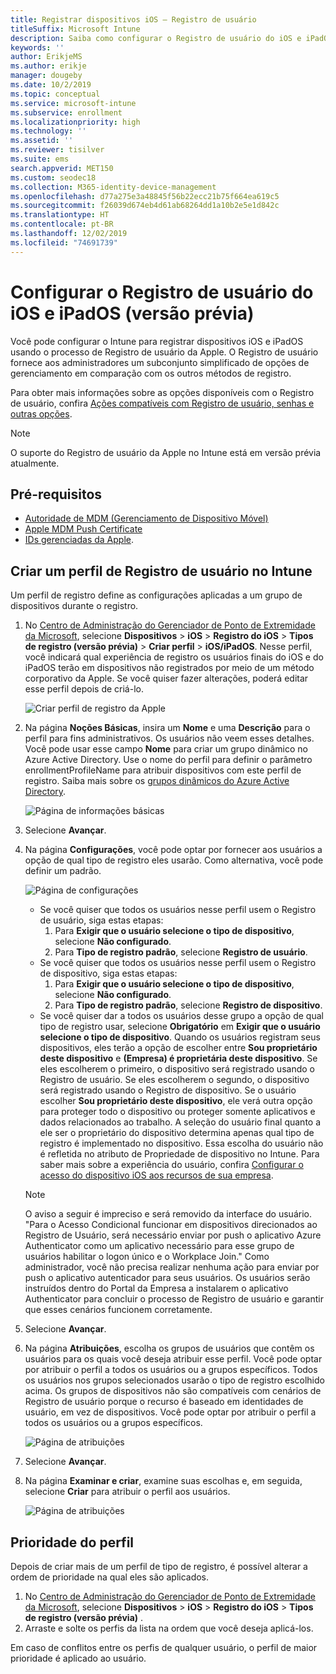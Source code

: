 ```yaml
---
title: Registrar dispositivos iOS – Registro de usuário
titleSuffix: Microsoft Intune
description: Saiba como configurar o Registro de usuário do iOS e iPadOS.
keywords: ''
author: ErikjeMS
ms.author: erikje
manager: dougeby
ms.date: 10/2/2019
ms.topic: conceptual
ms.service: microsoft-intune
ms.subservice: enrollment
ms.localizationpriority: high
ms.technology: ''
ms.assetid: ''
ms.reviewer: tisilver
ms.suite: ems
search.appverid: MET150
ms.custom: seodec18
ms.collection: M365-identity-device-management
ms.openlocfilehash: d77a275e3a48845f56b22ecc21b75f664ea619c5
ms.sourcegitcommit: f26039d674eb4d61ab68264dd1a10b2e5e1d842c
ms.translationtype: HT
ms.contentlocale: pt-BR
ms.lasthandoff: 12/02/2019
ms.locfileid: "74691739"
---
```

# <a name="set-up-ios-and-ipados-user-enrollment-preview"></a>Configurar o Registro de usuário do iOS e iPadOS (versão prévia)

Você pode configurar o Intune para registrar dispositivos iOS e iPadOS usando o processo de Registro de usuário da Apple. O Registro de usuário fornece aos administradores um subconjunto simplificado de opções de gerenciamento em comparação com os outros métodos de registro.

Para obter mais informações sobre as opções disponíveis com o Registro de usuário, confira [Ações compatíveis com Registro de usuário, senhas e outras opções](ios-user-enrollment-supported-actions.md).

> [!NOTE]
> O suporte do Registro de usuário da Apple no Intune está em versão prévia atualmente.

## <a name="prerequisites"></a>Pré-requisitos
- [Autoridade de MDM (Gerenciamento de Dispositivo Móvel)](../fundamentals/mdm-authority-set.md)
- [Apple MDM Push Certificate](apple-mdm-push-certificate-get.md)
- [IDs gerenciadas da Apple](https://support.apple.com/guide/apple-business-manager/mdm1c9622977/web).

## <a name="create-a-user-enrollment-profile-in-intune"></a>Criar um perfil de Registro de usuário no Intune

Um perfil de registro define as configurações aplicadas a um grupo de dispositivos durante o registro. 

1. No [Centro de Administração do Gerenciador de Ponto de Extremidade da Microsoft](https://go.microsoft.com/fwlink/?linkid=2109431), selecione **Dispositivos** > **iOS** > **Registro do iOS** > **Tipos de registro (versão prévia)**  > **Criar perfil** > **iOS/iPadOS**. Nesse perfil, você indicará qual experiência de registro os usuários finais do iOS e do iPadOS terão em dispositivos não registrados por meio de um método corporativo da Apple. Se você quiser fazer alterações, poderá editar esse perfil depois de criá-lo.

    ![Criar perfil de registro da Apple](./media/ios-user-enrollment/create-profile.png)

2. Na página **Noções Básicas**, insira um **Nome** e uma **Descrição** para o perfil para fins administrativos. Os usuários não veem esses detalhes. Você pode usar esse campo **Nome** para criar um grupo dinâmico no Azure Active Directory. Use o nome do perfil para definir o parâmetro enrollmentProfileName para atribuir dispositivos com este perfil de registro. Saiba mais sobre os [grupos dinâmicos do Azure Active Directory](https://docs.microsoft.com/azure/active-directory/active-directory-groups-dynamic-membership-azure-portal#rules-for-devices).

    ![Página de informações básicas](./media/ios-user-enrollment/basics-page.png)


3. Selecione **Avançar**.

4. Na página **Configurações**, você pode optar por fornecer aos usuários a opção de qual tipo de registro eles usarão. Como alternativa, você pode definir um padrão.

    ![Página de configurações](./media/ios-user-enrollment/settings-page.png)

    - Se você quiser que todos os usuários nesse perfil usem o Registro de usuário, siga estas etapas:
        1. Para **Exigir que o usuário selecione o tipo de dispositivo**, selecione **Não configurado**.
        2. Para **Tipo de registro padrão**, selecione **Registro de usuário**.
    - Se você quiser que todos os usuários nesse perfil usem o Registro de dispositivo, siga estas etapas:
        1. Para **Exigir que o usuário selecione o tipo de dispositivo**, selecione **Não configurado**.
        2. Para **Tipo de registro padrão**, selecione **Registro de dispositivo**.
    - Se você quiser dar a todos os usuários desse grupo a opção de qual tipo de registro usar, selecione **Obrigatório** em **Exigir que o usuário selecione o tipo de dispositivo**. Quando os usuários registram seus dispositivos, eles terão a opção de escolher entre **Sou proprietário deste dispositivo** e **(Empresa) é proprietária deste dispositivo**. Se eles escolherem o primeiro, o dispositivo será registrado usando o Registro de usuário. Se eles escolherem o segundo, o dispositivo será registrado usando o Registro de dispositivo. Se o usuário escolher **Sou proprietário deste dispositivo**, ele verá outra opção para proteger todo o dispositivo ou proteger somente aplicativos e dados relacionados ao trabalho. A seleção do usuário final quanto a ele ser o proprietário do dispositivo determina apenas qual tipo de registro é implementado no dispositivo. Essa escolha do usuário não é refletida no atributo de Propriedade de dispositivo no Intune. Para saber mais sobre a experiência do usuário, confira [Configurar o acesso do dispositivo iOS aos recursos de sua empresa](https://docs.microsoft.com/intune-user-help/enroll-your-device-in-intune-ios).
    
    > [!NOTE]
    > O aviso a seguir é impreciso e será removido da interface do usuário.
    > "Para o Acesso Condicional funcionar em dispositivos direcionados ao Registro de Usuário, será necessário enviar por push o aplicativo Azure Authenticator como um aplicativo necessário para esse grupo de usuários habilitar o logon único e o Workplace Join."
    > Como administrador, você não precisa realizar nenhuma ação para enviar por push o aplicativo autenticador para seus usuários. Os usuários serão instruídos dentro do Portal da Empresa a instalarem o aplicativo Authenticator para concluir o processo de Registro de usuário e garantir que esses cenários funcionem corretamente.

5. Selecione **Avançar**.

6. Na página **Atribuições**, escolha os grupos de usuários que contêm os usuários para os quais você deseja atribuir esse perfil. Você pode optar por atribuir o perfil a todos os usuários ou a grupos específicos. Todos os usuários nos grupos selecionados usarão o tipo de registro escolhido acima. Os grupos de dispositivos não são compatíveis com cenários de Registro de usuário porque o recurso é baseado em identidades de usuário, em vez de dispositivos. Você pode optar por atribuir o perfil a todos os usuários ou a grupos específicos.

    ![Página de atribuições](./media/ios-user-enrollment/assignments-page.png)

7. Selecione **Avançar**.

8. Na página **Examinar e criar**, examine suas escolhas e, em seguida, selecione **Criar** para atribuir o perfil aos usuários.

    ![Página de atribuições](./media/ios-user-enrollment/assignments-page.png)


## <a name="profile-priority"></a>Prioridade do perfil

Depois de criar mais de um perfil de tipo de registro, é possível alterar a ordem de prioridade na qual eles são aplicados.

1. No [Centro de Administração do Gerenciador de Ponto de Extremidade da Microsoft](https://go.microsoft.com/fwlink/?linkid=2109431), selecione **Dispositivos** > **iOS** > **Registro do iOS** > **Tipos de registro (versão prévia)** .
2. Arraste e solte os perfis da lista na ordem que você deseja aplicá-los.

Em caso de conflitos entre os perfis de qualquer usuário, o perfil de maior prioridade é aplicado ao usuário.


